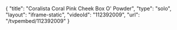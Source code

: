 {
    "title": "Coralista Coral Pink Cheek Box O' Powder",
    "type": "solo",
    "layout": "iframe-static",
    "videoId": "112392009",
    "url": "\/tvpembed\/112392009"
}